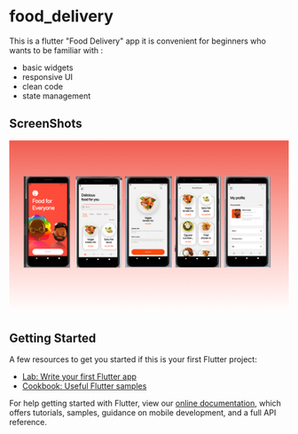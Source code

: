 # food_delivery

This is a flutter "Food Delivery" app 
it is convenient for beginners who wants to be familiar with :
- basic widgets
- responsive UI
- clean code
- state management

## ScreenShots

![screenshot](assets/images/screenShot.png?raw=true "Title")

## Getting Started

A few resources to get you started if this is your first Flutter project:

- [Lab: Write your first Flutter app](https://flutter.dev/docs/get-started/codelab)
- [Cookbook: Useful Flutter samples](https://flutter.dev/docs/cookbook)

For help getting started with Flutter, view our
[online documentation](https://flutter.dev/docs), which offers tutorials,
samples, guidance on mobile development, and a full API reference.
